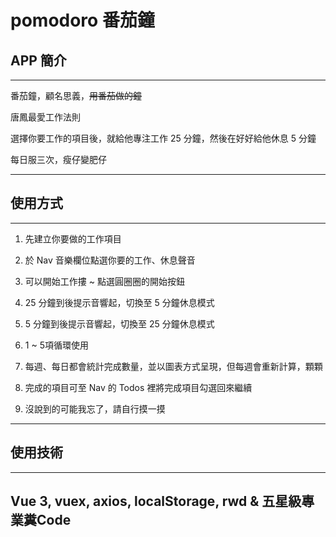 # pomodoro 番茄鐘

## APP 簡介
----
番茄鐘，顧名思義，~~用番茄做的鐘~~

唐鳳最愛工作法則

選擇你要工作的項目後，就給他專注工作 25 分鐘，然後在好好給他休息 5 分鐘

每日服三次，瘦仔變肥仔

----

## 使用方式
----
1. 先建立你要做的工作項目

2. 於 Nav 音樂欄位點選你要的工作、休息聲音

3. 可以開始工作摟 ~ 點選圓圈圈的開始按鈕

4. 25 分鐘到後提示音響起，切換至 5 分鐘休息模式

5. 5 分鐘到後提示音響起，切換至 25 分鐘休息模式

6. 1 ~ 5項循環使用

7. 每週、每日都會統計完成數量，並以圖表方式呈現，但每週會重新計算，顆顆

8. 完成的項目可至 Nav 的 Todos 裡將完成項目勾選回來繼續

9. 沒說到的可能我忘了，請自行摸一摸

----

## 使用技術
----
Vue 3, vuex, axios, localStorage, rwd & 五星級專業糞Code 
----